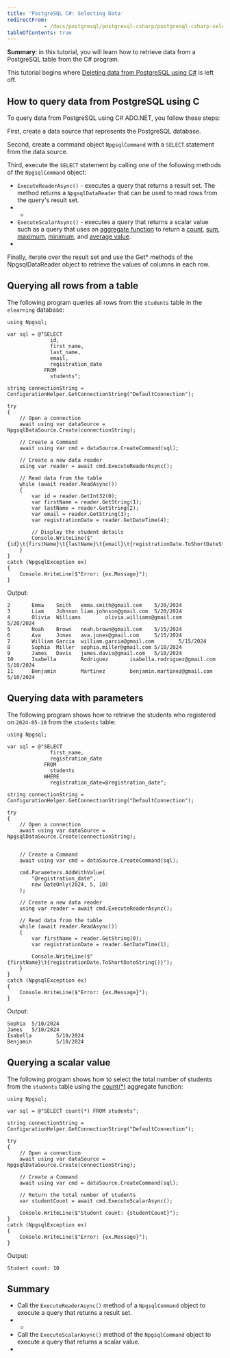 ```yaml
---
title: 'PostgreSQL C#: Selecting Data'
redirectFrom: 
            - /docs/postgresql/postgresql-csharp/postgresql-csharp-select/
tableOfContents: true
---
```


**Summary**: in this tutorial, you will learn how to retrieve data from a PostgreSQL table from the C# program.



This tutorial begins where [Deleting data from PostgreSQL using C#](https://www.postgresqltutorial.com/postgresql-csharp/postgresql-csharp-delete/) is left off.



## How to query data from PostgreSQL using C



To query data from PostgreSQL using C# ADO.NET, you follow these steps:



First, create a data source that represents the PostgreSQL database.



Second, create a command object `NpgsqlCommand` with a `SELECT` statement from the data source.



Third, execute the `SELECT` statement by calling one of the following methods of the `NpgsqlCommand` object:



- `ExecuteReaderAsync()` - executes a query that returns a result set. The method returns a `NpgsqlDataReader` that can be used to read rows from the query's result set.
- -
- `ExecuteScalarAsync()` - executes a query that returns a scalar value such as a query that uses an [aggregate function](https://www.postgresqltutorial.com/postgresql-aggregate-functions/) to return a [count](https://www.postgresqltutorial.com/postgresql-aggregate-functions/postgresql-count-function/), [sum](https://www.postgresqltutorial.com/postgresql-aggregate-functions/postgresql-sum-function/), [maximum](https://www.postgresqltutorial.com/postgresql-aggregate-functions/postgresql-max-function/), [minimum](https://www.postgresqltutorial.com/postgresql-aggregate-functions/postgresql-min-function/), and [average value](https://www.postgresqltutorial.com/postgresql-aggregate-functions/postgresql-avg-function/).
- 


Finally, iterate over the result set and use the Get\* methods of the NpgsqlDataReader object to retrieve the values of columns in each row.



## Querying all rows from a table



The following program queries all rows from the `students` table in the `elearning` database:



```
using Npgsql;

var sql = @"SELECT
              id,
              first_name,
              last_name,
              email,
              registration_date
            FROM
              students";

string connectionString = ConfigurationHelper.GetConnectionString("DefaultConnection");

try
{
    // Open a connection
    await using var dataSource = NpgsqlDataSource.Create(connectionString);

    // Create a Command
    await using var cmd = dataSource.CreateCommand(sql);

    // Create a new data reader
    using var reader = await cmd.ExecuteReaderAsync();

    // Read data from the table
    while (await reader.ReadAsync())
    {
        var id = reader.GetInt32(0);
        var firstName = reader.GetString(1);
        var lastName = reader.GetString(2);
        var email = reader.GetString(3);
        var registrationDate = reader.GetDateTime(4);

        // Display the student details
        Console.WriteLine($"{id}\t{firstName}\t{lastName}\t{email}\t{registrationDate.ToShortDateString()}");
    }
}
catch (NpgsqlException ex)
{
    Console.WriteLine($"Error: {ex.Message}");
}
```



Output:



```
2       Emma    Smith   emma.smith@gmail.com    5/20/2024
3       Liam    Johnson liam.johnson@gmail.com  5/20/2024
4       Olivia  Williams        olivia.williams@gmail.com       5/20/2024
5       Noah    Brown   noah.brown@gmail.com    5/15/2024
6       Ava     Jones   ava.jones@gmail.com     5/15/2024
7       William Garcia  william.garcia@gmail.com        5/15/2024
8       Sophia  Miller  sophia.miller@gmail.com 5/10/2024
9       James   Davis   james.davis@gmail.com   5/10/2024
10      Isabella        Rodriguez       isabella.rodriguez@gmail.com    5/10/2024
11      Benjamin        Martinez        benjamin.martinez@gmail.com     5/10/2024
```



## Querying data with parameters



The following program shows how to retrieve the students who registered on `2024-05-10` from the `students` table:



```
using Npgsql;

var sql = @"SELECT
              first_name,
              registration_date
            FROM
              students
            WHERE
              registration_date=@registration_date";

string connectionString = ConfigurationHelper.GetConnectionString("DefaultConnection");

try
{
    // Open a connection
    await using var dataSource = NpgsqlDataSource.Create(connectionString);


    // Create a Command
    await using var cmd = dataSource.CreateCommand(sql);

    cmd.Parameters.AddWithValue(
        "@registration_date",
        new DateOnly(2024, 5, 10)
    );

    // Create a new data reader
    using var reader = await cmd.ExecuteReaderAsync();

    // Read data from the table
    while (await reader.ReadAsync())
    {
        var firstName = reader.GetString(0);
        var registrationDate = reader.GetDateTime(1);

        Console.WriteLine($"{firstName}\t{registrationDate.ToShortDateString()}");
    }
}
catch (NpgsqlException ex)
{
    Console.WriteLine($"Error: {ex.Message}");
}
```



Output:



```
Sophia  5/10/2024
James   5/10/2024
Isabella        5/10/2024
Benjamin        5/10/2024
```



## Querying a scalar value



The following program shows how to select the total number of students from the `students` table using the [count(\*)](https://www.postgresqltutorial.com/postgresql-aggregate-functions/postgresql-count-function/) aggregate function:



```
using Npgsql;

var sql = @"SELECT count(*) FROM students";

string connectionString = ConfigurationHelper.GetConnectionString("DefaultConnection");

try
{
    // Open a connection
    await using var dataSource = NpgsqlDataSource.Create(connectionString);

    // Create a Command
    await using var cmd = dataSource.CreateCommand(sql);

    // Return the total number of students
    var studentCount = await cmd.ExecuteScalarAsync();

    Console.WriteLine($"Student count: {studentCount}");
}
catch (NpgsqlException ex)
{
    Console.WriteLine($"Error: {ex.Message}");
}
```



Output:



```
Student count: 10
```



## Summary



- Call the `ExecuteReaderAsync()` method of a `NpgsqlCommand` object to execute a query that returns a result set.
- -
- Call the `ExecuteScalarAsync()` method of the `NpgsqlCommand` object to execute a query that returns a scalar value.
- 
